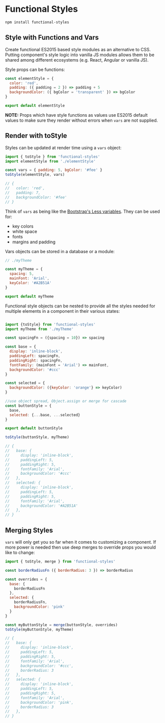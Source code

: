 # Functional Styles

```bash
npm install functional-styles
```

## Style with Functions and Vars

Create functional ES2015 based style modules as an alternative to CSS. Putting component's style logic into vanilla JS modules allows them to be shared among different ecosystems (e.g. React, Angular or vanilla JS).

Style props can be functions:

```javascript
const elementStyle = {
  color: 'red',
  padding: ({ padding = 2 }) => padding + 5
  backgroundColor: ({ bgColor = 'transparent' }) => bgColor
}

export default elementStyle
```

__NOTE:__ Props which have style functions as values use ES2015 default values to make sure they render without errors when `vars` are not supplied.

## Render with toStyle

Styles can be updated at render time using a `vars` object: 

```javascript
import { toStyle } from 'functional-styles'
import elementStyle from './elementStyle'

const vars = { padding: 5, bgColor: '#fee' }
toStyle(elementStyle, vars)

// {
//   color: 'red',
//   padding: 7,
//   backgroundColor: '#fee'
// }
```

Think of `vars` as being like the [Bootstrap's Less variables](http://getbootstrap.com/customize/#less-variables). They can be used for:

* key colors
* white space
* fonts
* margins and padding

Vars objects can be stored in a database or a module:

```javascript
// ./myTheme

const myTheme = {
  spacing: 5,
  mainFont: 'Arial',
  keyColor: '#A2B51A'
}

export default myTheme
```

Functional style objects can be nested to provide all the styles needed for multiple elements in a component in their various states:

```javascript

import {toStyle} from 'functional-styles'
import myTheme from './myTheme'

const spacingFn = ({spacing = 10}) => spacing

const base = {
  display: 'inline-block',
  paddingLeft: spacingFn,
  paddingRight: spacingFn,
  fontFamily: (mainFont = 'Arial') => mainFont,
  backgroundColor: '#ccc'
}

const selected = {
  backgroundColor: ({keyColor: 'orange'} => keyColor)
}

//use object spread, Object.assign or merge for cascade
const buttonStyle = {
  base,
  selected: {...base, ...selected}
}

export default buttonStyle

toStyle(buttonStyle, myTheme)

// {
//   base: {
//     display: 'inline-block',
//     paddingLeft: 5,
//     paddingRight: 5,
//     fontFamily: 'Arial',
//     backgroundColor: '#ccc'
//   },
//   selected: {
//     display: 'inline-block',
//     paddingLeft: 5,
//     paddingRight: 5,
//     fontFamily: 'Arial',
//     backgroundColor: '#A2B51A'
//   },
// }
```

## Merging Styles

`vars` will only get you so far when it comes to customizing a component. If more power is needed then use deep merges to override props you would like to change:

```javascript
import { toStyle, merge } from 'functional-styles'

const borderRadiusFn ({ borderRadius: 3 }) => borderRadius

const overrides = {
  base: {
    borderRadiusFn
  },
  selected: {
    borderRadiusFn,
    backgroundColor: 'pink'
  }
}

const myButtonStyle = merge(buttonStyle, overrides)
toStyle(myButtonStyle, myTheme)

// {
//   base: {
//     display: 'inline-block',
//     paddingLeft: 5,
//     paddingRight: 5,
//     fontFamily: 'Arial',
//     backgroundColor: '#ccc',
//     borderRadius: 3
//   },
//   selected: {
//     display: 'inline-block',
//     paddingLeft: 5,
//     paddingRight: 5,
//     fontFamily: 'Arial',
//     backgroundColor: 'pink',
//     borderRadius: 3
//   },
// }
```






